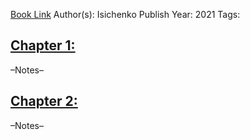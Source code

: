 
[Book Link](obsidian://open?vault=Akul's%20Notebook&file=Library%2Fbooks_Personal%2Fquant%2FMichael%20Isichenko%20-%20Quantitative%20Portfolio%20Management_%20The%20Art%20and%20Science%20of%20Statistical%20Arbitrage-Wiley%20(2021).pdf)
Author(s): Isichenko
Publish Year: 2021
Tags:

## <u>Chapter 1: </u>
–Notes–


## <u>Chapter 2:</u>
–Notes–